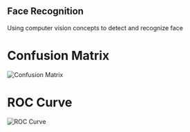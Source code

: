 ## Face Recognition 
Using computer vision concepts to detect and recognize face 

# Confusion Matrix
![Confusion Matrix](https://github.com/Nada-21/Face-Recognition/assets/83358118/9f9b9167-9fb2-44dd-ae71-0e23dcd12e71)

# ROC Curve
![ROC Curve](https://github.com/Nada-21/Face-Recognition/assets/83358118/6fc1e421-0264-4983-94ca-e405b88d25a6)
